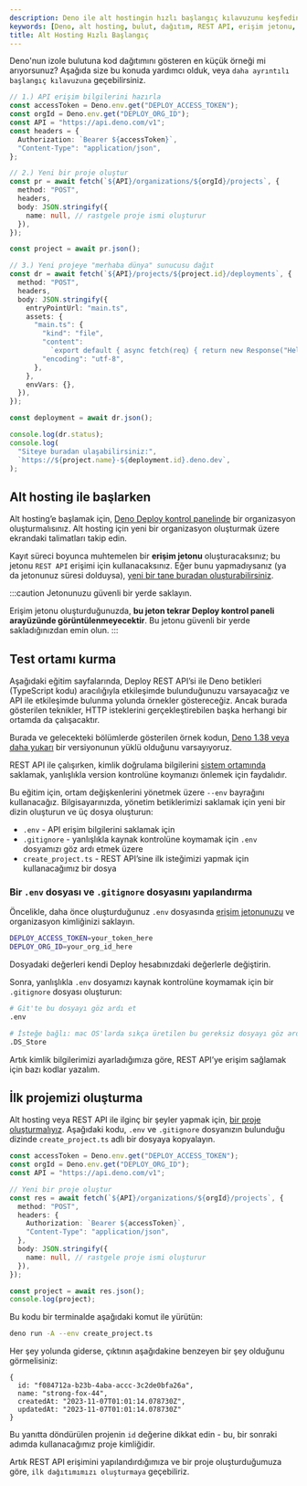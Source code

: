 ```yaml
---
description: Deno ile alt hostingin hızlı başlangıç kılavuzunu keşfedin. Bu içerik, Deno bulutuna kod dağıtımına dair adım adım talimatlar sunmaktadır.
keywords: [Deno, alt hosting, bulut, dağıtım, REST API, erişim jetonu, TypeScript]
title: Alt Hosting Hızlı Başlangıç
---
```


Deno'nun izole bulutuna kod dağıtımını gösteren en küçük örneği mi arıyorsunuz? Aşağıda size bu konuda yardımcı olduk, veya `daha ayrıntılı başlangıç kılavuzuna` geçebilirsiniz.

```ts
// 1.) API erişim bilgilerini hazırla
const accessToken = Deno.env.get("DEPLOY_ACCESS_TOKEN");
const orgId = Deno.env.get("DEPLOY_ORG_ID");
const API = "https://api.deno.com/v1";
const headers = {
  Authorization: `Bearer ${accessToken}`,
  "Content-Type": "application/json",
};

// 2.) Yeni bir proje oluştur
const pr = await fetch(`${API}/organizations/${orgId}/projects`, {
  method: "POST",
  headers,
  body: JSON.stringify({
    name: null, // rastgele proje ismi oluşturur
  }),
});

const project = await pr.json();

// 3.) Yeni projeye "merhaba dünya" sunucusu dağıt
const dr = await fetch(`${API}/projects/${project.id}/deployments`, {
  method: "POST",
  headers,
  body: JSON.stringify({
    entryPointUrl: "main.ts",
    assets: {
      "main.ts": {
        "kind": "file",
        "content":
          `export default { async fetch(req) { return new Response("Hello, World!"); } }`,
        "encoding": "utf-8",
      },
    },
    envVars: {},
  }),
});

const deployment = await dr.json();

console.log(dr.status);
console.log(
  "Siteye buradan ulaşabilirsiniz:",
  `https://${project.name}-${deployment.id}.deno.dev`,
);
```

## Alt hosting ile başlarken

Alt hosting’e başlamak için, [Deno Deploy kontrol panelinde](https://dash.deno.com/orgs/new) bir organizasyon oluşturmalısınız. Alt hosting için yeni bir organizasyon oluşturmak üzere ekrandaki talimatları takip edin.

Kayıt süreci boyunca muhtemelen bir **erişim jetonu** oluşturacaksınız; bu jetonu `REST API` erişimi için kullanacaksınız. Eğer bunu yapmadıysanız (ya da jetonunuz süresi dolduysa), [yeni bir tane buradan oluşturabilirsiniz](https://dash.deno.com/account#access-tokens).

:::caution
Jetonunuzu güvenli bir yerde saklayın.

Erişim jetonu oluşturduğunuzda, **bu jeton tekrar Deploy kontrol paneli arayüzünde görüntülenmeyecektir**. Bu jetonu güvenli bir yerde sakladığınızdan emin olun.
:::

## Test ortamı kurma

Aşağıdaki eğitim sayfalarında, Deploy REST API’si ile Deno betikleri (TypeScript kodu) aracılığıyla etkileşimde bulunduğunuzu varsayacağız ve API ile etkileşimde bulunma yolunda örnekler göstereceğiz. Ancak burada gösterilen teknikler, HTTP isteklerini gerçekleştirebilen başka herhangi bir ortamda da çalışacaktır.

Burada ve gelecekteki bölümlerde gösterilen örnek kodun, [Deno 1.38 veya daha yukarı](https://deno.com/blog/v1.38#deno-run---env) bir versiyonunun yüklü olduğunu varsayıyoruz.

REST API ile çalışırken, kimlik doğrulama bilgilerini [sistem ortamında](https://deno.com/blog/v1.38#deno-run---env) saklamak, yanlışlıkla version kontrolüne koymanızı önlemek için faydalıdır.

Bu eğitim için, ortam değişkenlerini yönetmek üzere `--env` bayrağını kullanacağız. Bilgisayarınızda, yönetim betiklerimizi saklamak için yeni bir dizin oluşturun ve üç dosya oluşturun:

- `.env` - API erişim bilgilerini saklamak için
- `.gitignore` - yanlışlıkla kaynak kontrolüne koymamak için `.env` dosyamızı göz ardı etmek üzere
- `create_project.ts` - REST API’sine ilk isteğimizi yapmak için kullanacağımız bir dosya

### Bir `.env` dosyası ve `.gitignore` dosyasını yapılandırma

Öncelikle, daha önce oluşturduğunuz `.env` dosyasında [erişim jetonunuzu](https://dash.deno.com/account#access-tokens) ve organizasyon kimliğinizi saklayın.

```bash title=".env"
DEPLOY_ACCESS_TOKEN=your_token_here
DEPLOY_ORG_ID=your_org_id_here
```

Dosyadaki değerleri kendi Deploy hesabınızdaki değerlerle değiştirin.

Sonra, yanlışlıkla `.env` dosyamızı kaynak kontrolüne koymamak için bir `.gitignore` dosyası oluşturun:

```bash title=".gitignore"
# Git'te bu dosyayı göz ardı et
.env

# İsteğe bağlı: mac OS'larda sıkça üretilen bu gereksiz dosyayı göz ardı et
.DS_Store
```

Artık kimlik bilgilerimizi ayarladığımıza göre, REST API’ye erişim sağlamak için bazı kodlar yazalım.

## İlk projemizi oluşturma

Alt hosting veya REST API ile ilginç bir şeyler yapmak için, [bir proje oluşturmalıyız](https://apidocs.deno.com/#get-/projects/-projectId-/deployments). Aşağıdaki kodu, `.env` ve `.gitignore` dosyanızın bulunduğu dizinde `create_project.ts` adlı bir dosyaya kopyalayın.

```ts title="create_project.ts"
const accessToken = Deno.env.get("DEPLOY_ACCESS_TOKEN");
const orgId = Deno.env.get("DEPLOY_ORG_ID");
const API = "https://api.deno.com/v1";

// Yeni bir proje oluştur
const res = await fetch(`${API}/organizations/${orgId}/projects`, {
  method: "POST",
  headers: {
    Authorization: `Bearer ${accessToken}`,
    "Content-Type": "application/json",
  },
  body: JSON.stringify({
    name: null, // rastgele proje ismi oluşturur
  }),
});

const project = await res.json();
console.log(project);
```

Bu kodu bir terminalde aşağıdaki komut ile yürütün:

```bash
deno run -A --env create_project.ts
```

Her şey yolunda giderse, çıktının aşağıdakine benzeyen bir şey olduğunu görmelisiniz:

```console
{
  id: "f084712a-b23b-4aba-accc-3c2de0bfa26a",
  name: "strong-fox-44",
  createdAt: "2023-11-07T01:01:14.078730Z",
  updatedAt: "2023-11-07T01:01:14.078730Z"
}
```

Bu yanıtta döndürülen projenin `id` değerine dikkat edin - bu, bir sonraki adımda kullanacağımız proje kimliğidir.

Artık REST API erişimini yapılandırdığımıza ve bir proje oluşturduğumuza göre, `ilk dağıtımımızı oluşturmaya` geçebiliriz.